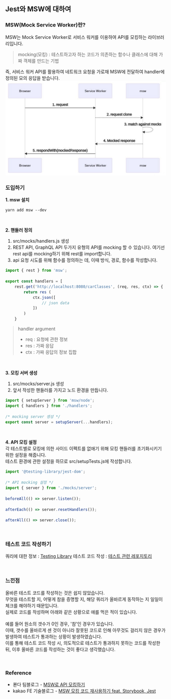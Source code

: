 ## Jest와 MSW에 대하여

### MSW(Mock Service Worker)란?

MSW는 Mock Service Worker로 서비스 워커를 이용하여 API를 모킹하는 라이브러리입니다. <br>

> mocking(모킹) : 테스트하고자 하는 코드가 의존하는 함수나 클래스에 대해 가짜 객체를 만드는 기법

즉, 서비스 워커 API를 활용하여 네트워크 요청을 가로채 MSW에 전달하여 handler에 정의된 모의 응답을 받습니다.
![msw](./image/msw.png)

### 도입하기

**1. msw 설치**

```
yarn add msw --dev
```

<br>

**2. 핸들러 정의**

1.  src/mocks/handlers.js 생성
2.  REST API, GraphQL API 두가지 유형의 API를 mocking 할 수 있습니다. 여기선 rest api를 mocking하기 위해 rest를 import합니다.
3.  api 요청 시도를 위해 함수를 정의하는 데, 이때 방식, 경로, 함수를 작성합니다.

```javascript
import { rest } from 'msw';

export const handlers = [
    rest.get('http://localhost:8080/carClasses', (req, res, ctx) => {
        return res (
            ctx.json([
                // json data
            ])
        )
    }
```

> handler argument
>
> - req : 요청에 관한 정보
> - res : 가짜 응답
> - ctx : 가짜 응답의 정보 집합

<br>

**3. 모킹 서버 생성** <br>

1.  src/mocks/server.js 생성
2.  앞서 작성한 핸들러를 가지고 노드 환경을 만듭니다.

```javascript
import { setupServer } from 'msw/node';
import { handlers } from './handlers';

/* mocking server 셍성 */
export const server = setupServer(...handlers);
```

<br>

**4. API 모킹 설정** <br>
각 테스트별로 모킹에 의한 사이드 이펙트를 없애기 위해 모킹 핸들러를 초기화시키기 위한 설정을 해줍니다. <br>
테스트 환경에 관한 설정을 하므로 src/setupTests.js에 작성합니다.

```javascript
import '@testing-library/jest-dom';

/* API mocking 설정 */
import { server } from './mocks/server';

beforeAll(() => server.listen());

afterEach(() => server.resetHandlers());

afterAll(() => server.close());
```

<br>

### 테스트 코드 작성하기

쿼리에 대한 정보 : [Testing Library](https://testing-library.com/docs/)
테스트 코드 작성 : [테스트 관련 레포지토리](https://github.com/lewns2/learn-about-testing-for-react)

<br>

### 느낀점

올바른 테스트 코드를 작성하는 것은 쉽지 않았습니다. <br>
무엇을 테스트할 지, 어떻게 참을 증명할 지, 해당 쿼리가 올바르게 동작하는 지 일일이 체크를 해야하기 때문입니다. <br>
실제로 코드를 작성하며 아래와 같은 상황으로 애를 먹은 적이 있습니다. <br>
<br>
예를 들어 원소의 갯수가 0인 경우, '참'인 경우가 있습니다.<br>
이때, 갯수를 올바르게 센 것이 아니라 잘못된 코드로 인해 아무것도 걸리지 않은 경우가 발생하여 테스트가 통과하는 상황이 발생하였습니다.<br>
이를 통해 테스트 코드 작성 시, 의도적으로 테스트가 통과하지 못하는 코드를 작성한 뒤, 이후 올바른 코드를 작성하는 것이 좋다고 생각했습니다.<br>

<br>

### Reference

- 콴다 팀블로그 - [MSW로 API 모킹하기](https://blog.mathpresso.com/msw%EB%A1%9C-api-%EB%AA%A8%ED%82%B9%ED%95%98%EA%B8%B0-2d8a803c3d5c)
- kakao FE 기술블로그 - [MSW 모킹 코드 재사용하기 feat. Storybook, Jest](https://fe-developers.kakaoent.com/2022/220317-integrate-msw-storybook-jest/)
